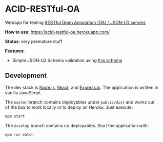 # ACID-RESTful-OA

Webapp for testing [RESTful Open Annotation (OA) / JSON-LD servers](http://restful-open-annotation.github.io/spec/)

**How to use**: https://acid-restful-oa.herokuapp.com/

**Status**: very premature stuff

**Features**:

* Simple JSON-LD Schema validation using [this schema](https://raw.githubusercontent.com/restful-open-annotation/schema/master/json-schema-basic.json)

## Development

The dev stack is [Node.js](https://nodejs.org/), [React](http://facebook.github.io/react/), and [Express.js](http://expressjs.com/). The application is written in vanilla JavaScript.

The `master` branch contains deployables under `public/dist` and works out of the box to work locally or to deploy on Heroku. Just execute:

```bash
npm start
```

The `develop` branch contains no deployables. Start the application with:

```bash
npm run watch
```
